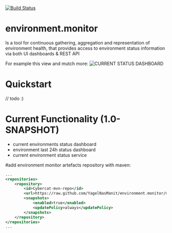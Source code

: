 [![Build Status](https://travis-ci.org/YagelNasManit/environment.monitor.svg?branch=master)](https://travis-ci.org/YagelNasManit/environment.monitor)
# environment.monitor

Is a tool for continuous gathering, aggregation and representation of environment health, that provides access to environment status information via both UI dashboards & REST API

For example this view and mutch more:
![CURRENT STATUS DASHBOARD](https://raw.githubusercontent.com/wiki/YagelNasManit/environment.monitor/images/current_env_status_dashboard.png)


# Quickstart
// todo :)

# Current Functionality (1.0-SNAPSHOT)
- current environments status dashboard
- environment last 24h status dashboard
- current environment status service



#add environment monitor artefacts repository with maven:
```xml
...
<repositories>
    <repository>
        <id>Cybercat-mvn-repo</id>
        <url>https://raw.github.com/YagelNasManit/environment.monitor/mvn-repo/</url>
        <snapshots>
            <enabled>true</enabled>
            <updatePolicy>always</updatePolicy>
        </snapshots>
    </repository>
</repositories>
...
```
